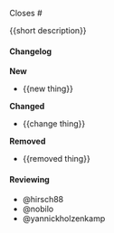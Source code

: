 Closes #

{{short description}}

#### Changelog

**New**

- {{new thing}}

**Changed**

- {{change thing}}

**Removed**

- {{removed thing}}

#### Reviewing

- @hirsch88
- @nobilo
- @yannickholzenkamp
